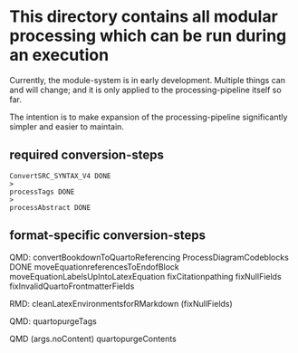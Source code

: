 # This directory contains all modular processing which can be run during an execution

Currently, the module-system is in early development. Multiple things can and will change; and it is only applied to the processing-pipeline itself so far.

The intention is to make expansion of the processing-pipeline significantly simpler and easier to maintain.

## required conversion-steps

```
ConvertSRC_SYNTAX_V4 DONE
>
processTags DONE
>
processAbstract DONE
```

## format-specific conversion-steps

QMD:
    convertBookdownToQuartoReferencing
    ProcessDiagramCodeblocks                                  DONE
    moveEquationreferencesToEndofBlock
    moveEquationLabelsUpIntoLatexEquation
    fixCitationpathing
    fixNullFields
    fixInvalidQuartoFrontmatterFields

RMD:
    cleanLatexEnvironmentsforRMarkdown
    (fixNullFields)

QMD:
    quartopurgeTags

QMD (args.noContent)
    quartopurgeContents
